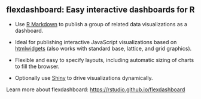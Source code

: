 
flexdashboard: Easy interactive dashboards for R
------------------------------------------------

-   Use [R Markdown](http://rmarkdown.rstudio.com) to publish a group of related data visualizations as a dashboard.

-   Ideal for publishing interactive JavaScript visualizations based on [htmlwidgets](http://www.htmlwidgets.org) (also works with standard base, lattice, and grid graphics).

-   Flexible and easy to specify layouts, including automatic sizing of charts to fill the browser.

-   Optionally use [Shiny](http://shiny.rstudio.com) to drive visualizations dynamically.

Learn more about flexdashboard: <https://rstudio.github.io/flexdashboard>

